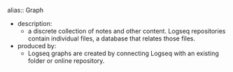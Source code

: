 alias:: Graph

- description:
	- a discrete collection of notes and other content. Logseq repositories contain individual files, a database that relates those files.
- produced by:
	- Logseq graphs are created by connecting Logseq with an existing folder or online repository.